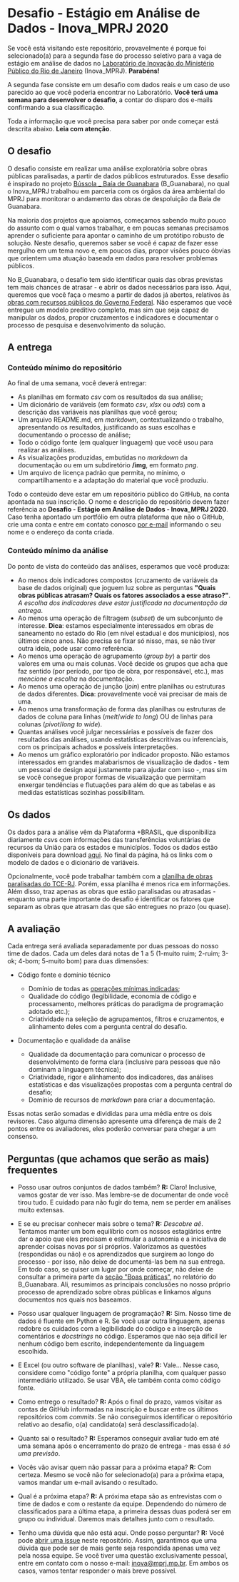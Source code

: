 # Desafio - Estágio em Análise de Dados - Inova_MPRJ 2020

Se você está visitando este repositório, provavelmente é porque foi selecionado(a) para a segunda fase do processo seletivo para a vaga de estágio em análise de dados no [Laboratório de Inovação do Ministério Público do Rio de Janeiro](http://www.mprj.mp.br/inova) (Inova_MPRJ). **Parabéns!**

A segunda fase consiste em um desafio com dados reais e um caso de uso parecido ao que você poderia encontrar no Laboratório. **Você terá uma semana para desenvolver o desafio**, a contar do disparo dos e-mails confirmando a sua classificação. 

Toda a informação que você precisa para saber por onde começar está descrita abaixo. **Leia com atenção**.


## O desafio

O desafio consiste em realizar uma análise exploratória sobre obras públicas paralisadas, a partir de dados públicos estruturados. Esse desafio é inspirado no projeto [Bússola _ Baía de Guanabara](http://www.mprj.mp.br/inova/baiaguanabara) (B_Guanabara), no qual o Inova_MPRJ trabalhou em parceria com os órgãos da área ambiental do MPRJ para monitorar o andamento das obras de despoluição da Baía de Guanabara.

Na maioria dos projetos que apoiamos, começamos sabendo muito pouco do assunto com o qual vamos trabalhar, e em poucas semanas precisamos aprender o suficiente para apontar o caminho de um protótipo robusto de solução. Neste desafio, queremos saber se você é capaz de fazer esse mergulho em um tema novo e, em poucos dias, propor visões pouco óbvias que orientem uma atuação baseada em dados para resolver problemas públicos.

No B_Guanabara, o desafio tem sido identificar quais das obras previstas tem mais chances de atrasar - e abrir os dados necessários para isso. Aqui, queremos que você faça o mesmo a partir de dados já abertos, relativos às [obras com recursos públicos do Governo Federal](http://plataformamaisbrasil.gov.br/sobre-a-plataforma). Não esperamos que você entregue um modelo preditivo completo, mas sim que seja capaz de manipular os dados, propor cruzamentos e indicadores e documentar o processo de pesquisa e desenvolvimento da solução.


## A entrega

### Conteúdo mínimo do repositório

Ao final de uma semana, você deverá entregar:

- As planilhas em formato *csv* com os resultados da sua análise;
- Um dicionário de variáveis (em formato *csv*, *xlsx* ou *ods*) com a descrição das variáveis nas planilhas que você gerou;
- Um arquivo README.md, em *markdown*, contextualizando o trabalho, apresentando os resultados, justificando as suas escolhas e documentando o processo de análise;
- Todo o código fonte (em qualquer linguagem) que você usou para realizar as análises.
- As visualizações produzidas, embutidas no *markdown* da documentação ou em um subdiretório **/img**, em formato *png*.
- Um arquivo de licença padrão que permita, no mínimo, o compartilhamento e a adaptação do material que você produziu.

Todo o conteúdo deve estar em um repositório público do GitHub, na conta apontada na sua inscrição. O nome e descrição do repositório devem fazer referência ao **Desafio - Estágio em Análise de Dados - Inova_MPRJ 2020**. Caso tenha apontado um portfólio em outra plataforma que não o GitHub, crie uma conta e entre em contato conosco [por e-mail](mailto:inova@mprj.mp.br) informando o seu nome e o endereço da conta criada.


### Conteúdo mínimo da análise

Do ponto de vista do conteúdo das análises, esperamos que você produza:

- Ao menos dois indicadores compostos (cruzamento de variáveis da base de dados original) que joguem luz sobre as perguntas **"Quais obras públicas atrasam? Quais os fatores associados a esse atraso?"**. *A escolha dos indicadores deve estar justificada na documentação da entrega*.
- Ao menos uma operação de filtragem (*subset*) de um subconjunto de interesse. **Dica**: estamos especialmente interessados em obras de saneamento no estado do Rio (em nível estadual e dos municípios), nos últimos cinco anos. Não precisa se fixar só nisso, mas, se não tiver outra ideia, pode usar como referência.
- Ao menos uma operação de agrupamento (*group by*) a partir dos valores em uma ou mais colunas. Você decide os grupos que acha que faz sentido (por período, por tipo de obra, por responsável, etc.), mas *mencione a escolha* na documentação.
- Ao menos uma operação de junção (*join*) entre planilhas ou estruturas de dados diferentes. **Dica**: provavelmente você vai precisar de mais de uma.
- Ao menos uma transformação de forma das planilhas ou estruturas de dados de coluna para linhas (*melt*/*wide to long*) OU de linhas para colunas (*pivot*/*long to wide*).
- Quantas análises você julgar necessárias e possíveis de fazer dos resultados das análises, usando estatísticas descritivas ou inferenciais, com os principais achados e possíveis interpretações.
- Ao menos um gráfico exploratório por indicador proposto. Não estamos interessados em grandes malabarismos de visualização de dados - tem um pessoal de design aqui justamente para ajudar com isso -, mas sim se você consegue propor formas de visualização que permitam enxergar tendências e flutuações para além do que as tabelas e as medidas estatísticas sozinhas possibilitam.


## Os dados

Os dados para a análise vêm da Plataforma +BRASIL, que disponibiliza diariamente *csv*s com informações das transferências voluntárias de recursos da União para os estados e municípíos. Todos os dados estão disponíveis para download [aqui](http://plataformamaisbrasil.gov.br/download-de-dados). No final da página, há os links com o modelo de dados e o dicionário de variáveis.

Opcionalmente, você pode trabalhar também com a [planilha de obras paralisadas do TCE-RJ](https://tcerj365-my.sharepoint.com/:x:/g/personal/rpsvc_tcerj365_onmicrosoft_com/EXVQpfiICt1FqHF1ETwNmJEBqJgv-8u0fRzPDz6MegGMxQ?rtime=bw1uly8o2Eg). Porém, essa planilha é menos rica em informações. Além disso, traz apenas as obras que estão paralisadas ou atrasadas - enquanto uma parte importante do desafio é identificar os fatores que separam as obras que atrasam das que são entregues no prazo (ou quase).


## A avaliação

Cada entrega será avaliada separadamente por duas pessoas do nosso time de dados. Cada um deles dará notas de 1 a 5 (1-muito ruim; 2-ruim; 3-ok; 4-bom; 5-muito bom) para duas dimensões:

- Código fonte e domínio técnico
    - Domínio de todas as [operações mínimas indicadas](#conteudo-minimo-da-analise);
    - Qualidade do código (legibilidade, economia de código e processamento, melhores práticas do paradigma de programação adotado etc.);
    - Criatividade na seleção de agrupamentos, filtros e cruzamentos, e alinhamento deles com a pergunta central do desafio.

- Documentação e qualidade da análise
    - Qualidade da documentação para comunicar o processo de desenvolvimento de forma clara (inclusive para pessoas que não dominam a linguagem técnica);
    - Criatividade, rigor e alinhamento dos indicadores, das análises estatísticas e das visualizações propostas com a pergunta central do desafio;
    - Domínio de recursos de *markdown* para criar a documentação.

Essas notas serão somadas e divididas para uma média entre os dois revisores. Caso alguma dimensão apresente uma diferença de mais de 2 pontos entre os avaliadores, eles poderão conversar para chegar a um consenso.


## Perguntas (que achamos que serão as mais) frequentes

- Posso usar outros conjuntos de dados também?
**R:** Claro! Inclusive, vamos gostar de ver isso. Mas lembre-se de documentar de onde você tirou tudo. E cuidado para não fugir do tema, nem se perder em análises muito extensas.

- E se eu precisar conhecer mais sobre o tema?
**R:** *Descobre aê*. Tentamos manter um bom equilíbrio com os nossos estagiários entre dar o apoio que eles precisam e estimular a autonomia e a iniciativa de aprender coisas novas por si próprios. Valorizamos as questões (respondidas ou não) e os aprendizados que surgirem ao longo do processo - por isso, não deixe de documentá-las bem na sua entrega.
Em todo caso, se quiser um lugar por onde começar, não deixe de consultar a primeira parte da [seção "Boas práticas"](http://www.mprj.mp.br/documents/20184/1478516/index.html/#secao6), no relatório do B_Guanabara. Ali, resumimos as principais conclusões no nosso próprio processo de aprendizado sobre obras públicas e linkamos alguns documentos nos quais nos baseamos.

- Posso usar qualquer linguagem de programação?
**R:** Sim. Nosso time de dados é fluente em Python e R. Se você usar outra linguagem, apenas redobre os cuidados com a legibilidade do código e a inserção de comentários e *docstrings* no código. Esperamos que não seja difícil ler nenhum código bem escrito, independentemente da linguagem escolhida.

- E Excel (ou outro software de planilhas), vale?
**R:** Vale... Nesse caso, considere como "código fonte" a própria planilha, com qualquer passo intermediário utilizado. Se usar VBA, ele também conta como código fonte.

- Como entrego o resultado?
**R:** Após o final do prazo, vamos visitar as contas de GitHub informadas na inscrição e buscar entre os últimos repositórios com *commits*. Se não conseguirmos identificar o repositório relativo ao desafio, o(a) candidato(a) será desclassificado(a).

- Quanto sai o resultado?
**R:** Esperamos conseguir avaliar tudo em até uma semana após o encerramento do prazo de entrega - mas essa é *só uma previsão*.

- Vocês vão avisar quem não passar para a próxima etapa?
**R:** Com certeza. Mesmo se você não for selecionado(a) para a próxima etapa, vamos mandar um e-mail avisando o resultado.

- Qual é a próxima etapa?
**R:** A próxima etapa são as entrevistas com o time de dados e com o restante da equipe. Dependendo do número de classificados para a última etapa, a primeira dessas duas poderá ser em grupo ou individual. Daremos mais detalhes junto com o resultado.

- Tenho uma dúvida que não está aqui. Onde posso perguntar?
**R:** Você pode [abrir uma issue](https://github.com/Inova-MPRJ/desafio-estagio-inova/issues) neste repositório. Assim, garantimos que uma dúvida que pode ser de mais gente seja respondida apenas uma vez pela nossa equipe.
Se você tiver uma questão exclusivamente pessoal, entre em contato com o nosso e-mail: [inova@mprj.mp.br](mailto:inova@mprj.mp.br). Em ambos os casos, vamos tentar responder o mais breve possível.
